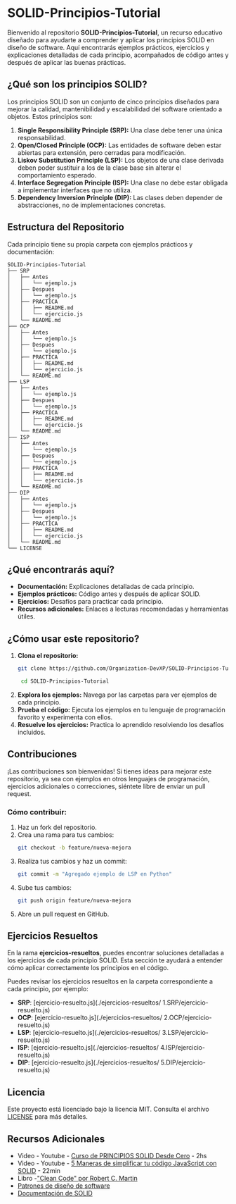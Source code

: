 # SOLID-Principios-Tutorial

Bienvenido al repositorio **SOLID-Principios-Tutorial**, un recurso educativo diseñado para ayudarte a comprender y aplicar los principios SOLID en diseño de software. Aquí encontrarás ejemplos prácticos, ejercicios y explicaciones detalladas de cada principio, acompañados de código antes y después de aplicar las buenas prácticas.

## ¿Qué son los principios SOLID?

Los principios SOLID son un conjunto de cinco principios diseñados para mejorar la calidad, mantenibilidad y escalabilidad del software orientado a objetos. Estos principios son:

1. **Single Responsibility Principle (SRP):** Una clase debe tener una única responsabilidad.
2. **Open/Closed Principle (OCP):** Las entidades de software deben estar abiertas para extensión, pero cerradas para modificación.
3. **Liskov Substitution Principle (LSP):** Los objetos de una clase derivada deben poder sustituir a los de la clase base sin alterar el comportamiento esperado.
4. **Interface Segregation Principle (ISP):** Una clase no debe estar obligada a implementar interfaces que no utiliza.
5. **Dependency Inversion Principle (DIP):** Las clases deben depender de abstracciones, no de implementaciones concretas.

## Estructura del Repositorio

Cada principio tiene su propia carpeta con ejemplos prácticos y documentación:

```
SOLID-Principios-Tutorial
├── SRP
│   ├── Antes
│   │   └── ejemplo.js
│   ├── Despues
│   │   └── ejemplo.js
│   ├── PRACTICA
│   │   ├── README.md
│   │   └── ejercicio.js
│   └── README.md
├── OCP
│   ├── Antes
│   │   └── ejemplo.js
│   ├── Despues
│   │   └── ejemplo.js
│   ├── PRACTICA
│   │   ├── README.md
│   │   └── ejercicio.js
│   └── README.md
├── LSP
│   ├── Antes
│   │   └── ejemplo.js
│   ├── Despues
│   │   └── ejemplo.js
│   ├── PRACTICA
│   │   ├── README.md
│   │   └── ejercicio.js
│   └── README.md
├── ISP
│   ├── Antes
│   │   └── ejemplo.js
│   ├── Despues
│   │   └── ejemplo.js
│   ├── PRACTICA
│   │   ├── README.md
│   │   └── ejercicio.js
│   └── README.md
├── DIP
│   ├── Antes
│   │   └── ejemplo.js
│   ├── Despues
│   │   └── ejemplo.js
│   ├── PRACTICA
│   │   ├── README.md
│   │   └── ejercicio.js
│   └── README.md
└── LICENSE
```

## ¿Qué encontrarás aquí?

- **Documentación:** Explicaciones detalladas de cada principio.
- **Ejemplos prácticos:** Código antes y después de aplicar SOLID.
- **Ejercicios:** Desafíos para practicar cada principio.
- **Recursos adicionales:** Enlaces a lecturas recomendadas y herramientas útiles.

## ¿Cómo usar este repositorio?

1. **Clona el repositorio:**
   ```bash
   git clone https://github.com/Organization-DevXP/SOLID-Principios-Tutorial.git
   ```
   ```bash
    cd SOLID-Principios-Tutorial
   ```
2. **Explora los ejemplos:**
   Navega por las carpetas para ver ejemplos de cada principio.
3. **Prueba el código:**
   Ejecuta los ejemplos en tu lenguaje de programación favorito y experimenta con ellos.
4. **Resuelve los ejercicios:**
   Practica lo aprendido resolviendo los desafíos incluidos.

## Contribuciones

¡Las contribuciones son bienvenidas! Si tienes ideas para mejorar este repositorio, ya sea con ejemplos en otros lenguajes de programación, ejercicios adicionales o correcciones, siéntete libre de enviar un pull request.

### Cómo contribuir:

1. Haz un fork del repositorio.
2. Crea una rama para tus cambios:
   ```bash
   git checkout -b feature/nueva-mejora
   ```
3. Realiza tus cambios y haz un commit:
   ```bash
   git commit -m "Agregado ejemplo de LSP en Python"
   ```
4. Sube tus cambios:
   ```bash
   git push origin feature/nueva-mejora
   ```
5. Abre un pull request en GitHub.

## Ejercicios Resueltos

En la rama **ejercicios-resueltos**, puedes encontrar
soluciones detalladas a los ejercicios de cada principio
SOLID. Esta sección te ayudará a entender cómo aplicar
correctamente los principios en el código.

Puedes revisar los ejercicios resueltos en la carpeta
correspondiente a cada principio, por ejemplo:

- **SRP**: [ejercicio-resuelto.js](./ejercicios-resueltos/
  1.SRP/ejercicio-resuelto.js)
- **OCP**: [ejercicio-resuelto.js](./ejercicios-resueltos/
  2.OCP/ejercicio-resuelto.js)
- **LSP**: [ejercicio-resuelto.js](./ejercicios-resueltos/
  3.LSP/ejercicio-resuelto.js)
- **ISP**: [ejercicio-resuelto.js](./ejercicios-resueltos/
  4.ISP/ejercicio-resuelto.js)
- **DIP**: [ejercicio-resuelto.js](./ejercicios-resueltos/
  5.DIP/ejercicio-resuelto.js)

## Licencia

Este proyecto está licenciado bajo la licencia MIT. Consulta el archivo [LICENSE](LICENSE) para más detalles.

## Recursos Adicionales

- Video - Youtube - [Curso de PRINCIPIOS SOLID Desde Cero](https://www.youtube.com/watch?v=ASBC5drF-QU&ab_channel=MoureDevbyBraisMoure) - 2hs
- Video - Youtube - [5 Maneras de simplificar tu código JavaScript con SOLID](https://www.youtube.com/watch?v=6PdAOfsPh48&ab_channel=CarlosAzaustre-AprendeJavaScript) - 22min
- Libro -["Clean Code" por Robert C. Martin](https://www.amazon.com/Clean-Code-Handbook-Software-Craftsmanship/dp/0132350882)
- [Patrones de diseño de software](https://refactoring.guru/design-patterns)
- [Documentación de SOLID](https://en.wikipedia.org/wiki/SOLID)
